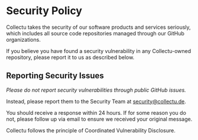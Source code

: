 # Security Policy

Collectu takes the security of our software products and services seriously, which includes all source code repositories managed through our GitHub organizations.

If you believe you have found a security vulnerability in any Collectu-owned repository, please report it to us as described below.

## Reporting Security Issues

*Please do not report security vulnerabilities through public GitHub issues.*

Instead, please report them to the Security Team at security@collectu.de.

You should receive a response within 24 hours. If for some reason you do not, please follow up via email to ensure we received your original message.

Collectu follows the principle of Coordinated Vulnerability Disclosure.